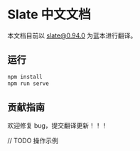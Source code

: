 # Slate 中文文档

本文档目前以 [slate@0.94.0](https://github.com/ianstormtaylor/slate/releases/tag/slate%400.94.0) 为蓝本进行翻译。

## 运行

```bash
npm install
npm run serve
```

## 贡献指南

欢迎修复 bug，提交翻译更新！！！

// TODO 操作示例
